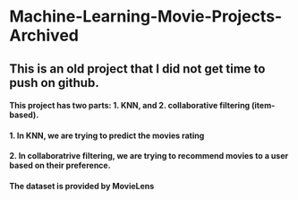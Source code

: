 # Machine-Learning-Movie-Projects-Archived

## This is an old project that I did not get time to push on github.

#### This project has two parts: 1. KNN, and 2. collaborative filtering (item-based).

#### 1. In KNN, we are trying to predict the movies rating

#### 2. In collaboratrive filtering, we are trying to recommend movies to a user based on their preference.

#### The dataset is provided by MovieLens
